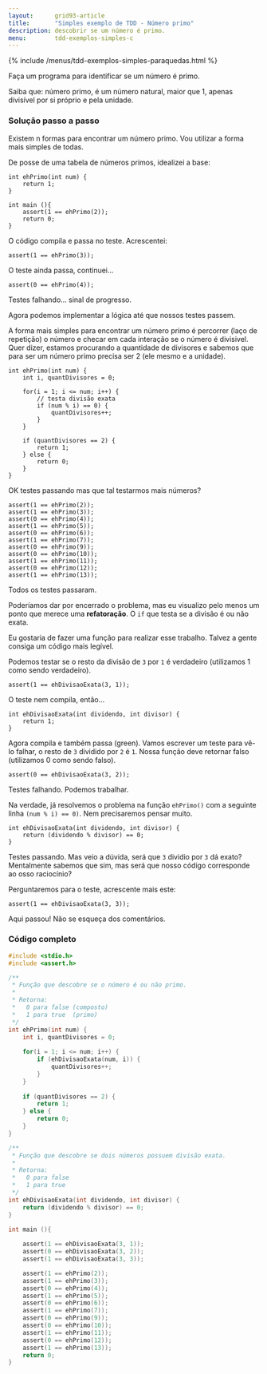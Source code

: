```yaml
---
layout:      grid93-article
title:       "Simples exemplo de TDD - Número primo"
description: descobrir se um número é primo.
menu:        tdd-exemplos-simples-c
---
```


{% include /menus/tdd-exemplos-simples-paraquedas.html %}

Faça um programa para identificar se um número é primo.

Saiba que: número primo, é um número natural, maior que 1, apenas divisível por si próprio e pela unidade.



### Solução passo a passo

Existem n formas para encontrar um número primo. Vou utilizar a forma mais simples de todas.

De posse de uma tabela de números primos, idealizei a base:

    int ehPrimo(int num) {
        return 1;
    }

    int main (){
        assert(1 == ehPrimo(2));
        return 0;
    }

O código compila e passa no teste. Acrescentei:

    assert(1 == ehPrimo(3));

O teste ainda passa, continuei...

    assert(0 == ehPrimo(4));

Testes falhando... sinal de progresso.

Agora podemos implementar a lógica até que nossos testes passem.

A forma mais simples para encontrar um número primo é percorrer (laço de repetição) o número e checar em cada interação
se o número é divisivel. Quer dizer, estamos procurando a quantidade de divisores e sabemos que para ser um número primo
precisa ser 2 (ele mesmo e a unidade).

    int ehPrimo(int num) {
        int i, quantDivisores = 0;

        for(i = 1; i <= num; i++) {
            // testa divisão exata
            if (num % i) == 0) {
                quantDivisores++;
            }
        }

        if (quantDivisores == 2) {
            return 1;
        } else {
            return 0;
        }
    }

OK testes passando mas que tal testarmos mais números?

    assert(1 == ehPrimo(2));
    assert(1 == ehPrimo(3));
    assert(0 == ehPrimo(4));
    assert(1 == ehPrimo(5));
    assert(0 == ehPrimo(6));
    assert(1 == ehPrimo(7));
    assert(0 == ehPrimo(9));
    assert(0 == ehPrimo(10));
    assert(1 == ehPrimo(11));
    assert(0 == ehPrimo(12));
    assert(1 == ehPrimo(13));

Todos os testes passaram.

Poderíamos dar por encerrado o problema, mas eu visualizo pelo menos um ponto que merece uma __refatoração__.
O `if` que testa se a divisão é ou não exata.

Eu gostaria de fazer uma função para realizar esse trabalho. Talvez a gente consiga um código mais legível.

Podemos testar se o resto da divisão de `3` por `1` é verdadeiro (utilizamos 1 como sendo verdadeiro).

    assert(1 == ehDivisaoExata(3, 1));

O teste nem compila, então...

    int ehDivisaoExata(int dividendo, int divisor) {
        return 1;
    }

Agora compila e também passa (green). Vamos escrever um teste para vê-lo falhar, o resto de `3` dividido por `2` 
é `1`. Nossa função deve retornar falso (utilizamos 0 como sendo falso).

    assert(0 == ehDivisaoExata(3, 2));

Testes falhando. Podemos trabalhar.

Na verdade, já resolvemos o problema na função `ehPrimo()` com a seguinte linha `(num % i) == 0)`. Nem precisaremos
pensar muito.

    int ehDivisaoExata(int dividendo, int divisor) {
        return (dividendo % divisor) == 0;
    }

Testes passando. Mas veio a dúvida, será que `3` dividio por `3` dá exato? Mentalmente sabemos que sim, mas será que
nosso código corresponde ao osso raciocínio?

Perguntaremos para o teste, acrescente mais este:

    assert(1 == ehDivisaoExata(3, 3));

Aqui passou! Não se esqueça dos comentários.


### Código completo

```c
#include <stdio.h>
#include <assert.h>

/**
 * Função que descobre se o número é ou não primo.
 * 
 * Retorna:
 *   0 para false (composto)
 *   1 para true  (primo)
 */
int ehPrimo(int num) {
    int i, quantDivisores = 0;
    
    for(i = 1; i <= num; i++) {
        if (ehDivisaoExata(num, i)) {
            quantDivisores++;
        }
    }
    
    if (quantDivisores == 2) {
        return 1;
    } else {
        return 0;
    }
}

/**
 * Função que descobre se dois números possuem divisão exata.
 * 
 * Retorna:
 *   0 para false
 *   1 para true
 */
int ehDivisaoExata(int dividendo, int divisor) {
    return (dividendo % divisor) == 0;
}

int main (){
    
    assert(1 == ehDivisaoExata(3, 1));
    assert(0 == ehDivisaoExata(3, 2));
    assert(1 == ehDivisaoExata(3, 3));

    assert(1 == ehPrimo(2));
    assert(1 == ehPrimo(3));
    assert(0 == ehPrimo(4));
    assert(1 == ehPrimo(5));
    assert(0 == ehPrimo(6));
    assert(1 == ehPrimo(7));
    assert(0 == ehPrimo(9));
    assert(0 == ehPrimo(10));
    assert(1 == ehPrimo(11));
    assert(0 == ehPrimo(12));
    assert(1 == ehPrimo(13));
    return 0;
}
```